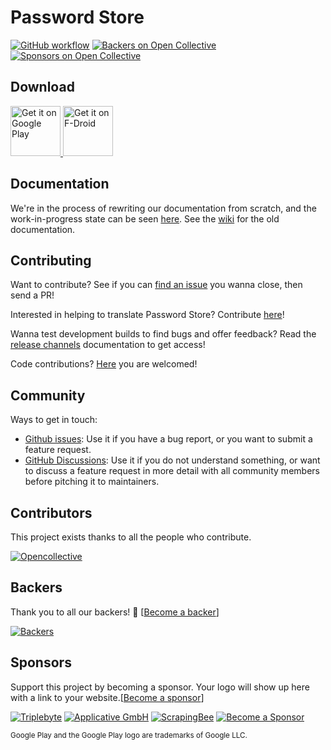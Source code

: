 # Password Store

[![GitHub workflow](https://github.com/android-password-store/Android-Password-Store/workflows/Deploy%20snapshot%20builds/badge.svg)](https://github.com/android-password-store/Android-Password-Store/actions)
[![Backers on Open Collective](https://opencollective.com/Android-Password-Store/backers/badge.svg)](#backers) [![Sponsors on Open Collective](https://opencollective.com/Android-Password-Store/sponsors/badge.svg)](#sponsors)

## Download

<a href="https://play.google.com/store/apps/details?id=dev.msfjarvis.aps">
  <img src="https://play.google.com/intl/en_us/badges/static/images/badges/en_badge_web_generic.png" 
       alt="Get it on Google Play"
       height="80" />
</a>
<a href="https://f-droid.org/packages/dev.msfjarvis.aps">
  <img src="https://fdroid.gitlab.io/artwork/badge/get-it-on.png"
       alt="Get it on F-Droid"
       height="80" />
</a>

## Documentation

We're in the process of rewriting our documentation from scratch, and the work-in-progress state can be seen [here](https://docs.passwordstore.app). See the [wiki](https://github.com/android-password-store/Android-Password-Store/wiki/) for the old documentation.

## Contributing

Want to contribute? See if you can [find an issue](https://github.com/android-password-store/Android-Password-Store/issues?q=is%3Aissue+is%3Aopen+sort%3Aupdated-desc) you wanna close, then send a PR!

Interested in helping to translate Password Store? Contribute [here](https://crowdin.com/project/android-password-store)!

Wanna test development builds to find bugs and offer feedback? Read the [release channels](https://docs.passwordstore.app/docs/Users/release-channels) documentation to get access!

Code contributions? [Here](CONTRIBUTING.md) you are welcomed!

## Community

Ways to get in touch:

* [Github issues](https://github.com/android-password-store/Android-Password-Store/issues): Use it if you have a bug report, or you want to submit a feature request.
* [GitHub Discussions](https://github.com/android-password-store/Android-Password-Store/discussions): Use it if you do not understand something, or want to discuss a feature request in more detail with all community members before pitching it to maintainers.

## Contributors

This project exists thanks to all the people who contribute.

[![Opencollective](https://opencollective.com/Android-Password-Store/contributors.svg?width=890&button=false)](https://github.com/android-password-store/Android-Password-Store/graphs/contributors)

## Backers

Thank you to all our backers! 🙏 [[Become a backer](https://opencollective.com/Android-Password-Store#backer)]

[![Backers](https://opencollective.com/Android-Password-Store/backers.svg?width=890)](https://opencollective.com/Android-Password-Store#backers)

## Sponsors

Support this project by becoming a sponsor. Your logo will show up here with a link to your website.[[Become a sponsor](https://opencollective.com/Android-Password-Store#sponsor)]

[![Triplebyte](https://opencollective.com/Android-Password-Store/sponsor/0/avatar.svg)](https://opencollective.com/Android-Password-Store/sponsor/0/website)
[![Applicative GmbH](https://opencollective.com/Android-Password-Store/sponsor/1/avatar.svg)](https://opencollective.com/Android-Password-Store/sponsor/1/website)
[![ScrapingBee](https://opencollective.com/Android-Password-Store/sponsor/2/avatar.svg)](https://opencollective.com/Android-Password-Store/sponsor/2/website)
[![Become a Sponsor](https://opencollective.com/Android-Password-Store/sponsor/3/avatar.svg)](https://opencollective.com/Android-Password-Store/sponsor/3/website)

<sub>Google Play and the Google Play logo are trademarks of Google LLC.</sub>
